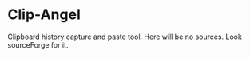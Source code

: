 # Clip-Angel
Clipboard history capture and paste tool. 
Here will be no sources. Look sourceForge for it.
